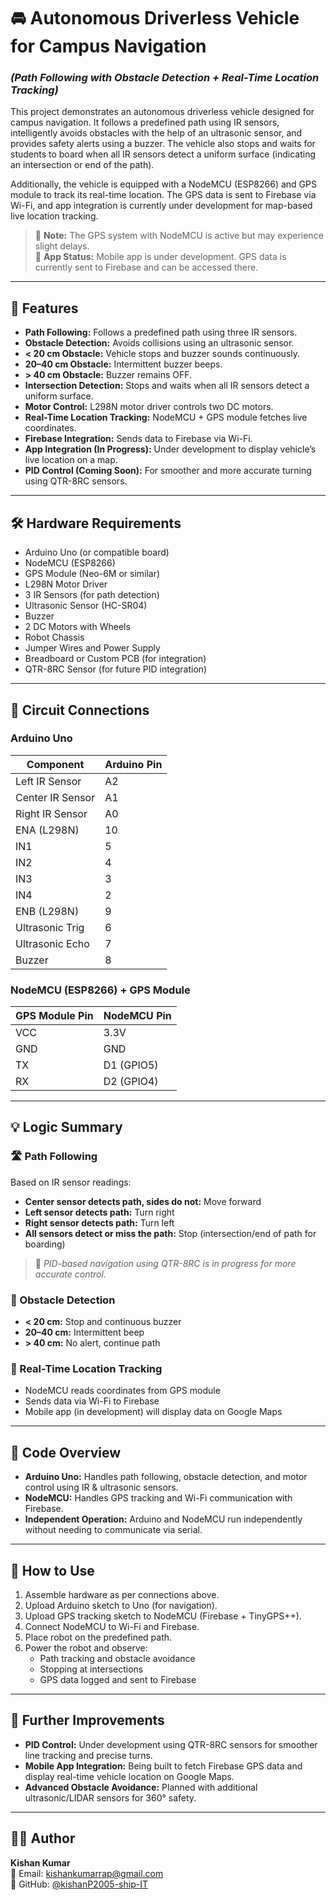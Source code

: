 # 🚘 Autonomous Driverless Vehicle for Campus Navigation  
### *(Path Following with Obstacle Detection + Real-Time Location Tracking)*

This project demonstrates an autonomous driverless vehicle designed for campus navigation. It follows a predefined path using IR sensors, intelligently avoids obstacles with the help of an ultrasonic sensor, and provides safety alerts using a buzzer. The vehicle also stops and waits for students to board when all IR sensors detect a uniform surface (indicating an intersection or end of the path).

Additionally, the vehicle is equipped with a NodeMCU (ESP8266) and GPS module to track its real-time location. The GPS data is sent to Firebase via Wi-Fi, and app integration is currently under development for map-based live location tracking.

> 🔄 **Note:** The GPS system with NodeMCU is active but may experience slight delays.  
> 📱 **App Status:** Mobile app is under development. GPS data is currently sent to Firebase and can be accessed there.

---

## 🚗 Features

- **Path Following:** Follows a predefined path using three IR sensors.  
- **Obstacle Detection:** Avoids collisions using an ultrasonic sensor.  
- **< 20 cm Obstacle:** Vehicle stops and buzzer sounds continuously.  
- **20–40 cm Obstacle:** Intermittent buzzer beeps.  
- **> 40 cm Obstacle:** Buzzer remains OFF.  
- **Intersection Detection:** Stops and waits when all IR sensors detect a uniform surface.  
- **Motor Control:** L298N motor driver controls two DC motors.  
- **Real-Time Location Tracking:** NodeMCU + GPS module fetches live coordinates.  
- **Firebase Integration:** Sends data to Firebase via Wi-Fi.  
- **App Integration (In Progress):** Under development to display vehicle’s live location on a map.  
- **PID Control (Coming Soon):** For smoother and more accurate turning using QTR-8RC sensors.

---

## 🛠️ Hardware Requirements

- Arduino Uno (or compatible board)  
- NodeMCU (ESP8266)  
- GPS Module (Neo-6M or similar)  
- L298N Motor Driver  
- 3 IR Sensors (for path detection)  
- Ultrasonic Sensor (HC-SR04)  
- Buzzer  
- 2 DC Motors with Wheels  
- Robot Chassis  
- Jumper Wires and Power Supply  
- Breadboard or Custom PCB (for integration)  
- QTR-8RC Sensor (for future PID integration)

---

## 🧠 Circuit Connections

### Arduino Uno

| Component          | Arduino Pin |
|--------------------|-------------|
| Left IR Sensor     | A2          |
| Center IR Sensor   | A1          |
| Right IR Sensor    | A0          |
| ENA (L298N)        | 10          |
| IN1                | 5           |
| IN2                | 4           |
| IN3                | 3           |
| IN4                | 2           |
| ENB (L298N)        | 9           |
| Ultrasonic Trig    | 6           |
| Ultrasonic Echo    | 7           |
| Buzzer             | 8           |

### NodeMCU (ESP8266) + GPS Module

| GPS Module Pin | NodeMCU Pin |
|----------------|-------------|
| VCC            | 3.3V        |
| GND            | GND         |
| TX             | D1 (GPIO5)  |
| RX             | D2 (GPIO4)  |

---

## 💡 Logic Summary

### 🛣️ Path Following

Based on IR sensor readings:

- **Center sensor detects path, sides do not:** Move forward  
- **Left sensor detects path:** Turn right  
- **Right sensor detects path:** Turn left  
- **All sensors detect or miss the path:** Stop (intersection/end of path for boarding)

> 🔧 *PID-based navigation using QTR-8RC is in progress for more accurate control.*

### 🚧 Obstacle Detection

- **< 20 cm:** Stop and continuous buzzer  
- **20–40 cm:** Intermittent beep  
- **> 40 cm:** No alert, continue path

### 📡 Real-Time Location Tracking

- NodeMCU reads coordinates from GPS module  
- Sends data via Wi-Fi to Firebase  
- Mobile app (in development) will display data on Google Maps

---

## 📄 Code Overview

- **Arduino Uno:** Handles path following, obstacle detection, and motor control using IR & ultrasonic sensors.  
- **NodeMCU:** Handles GPS tracking and Wi-Fi communication with Firebase.  
- **Independent Operation:** Arduino and NodeMCU run independently without needing to communicate via serial.

---

## 🔔 How to Use

1. Assemble hardware as per connections above.  
2. Upload Arduino sketch to Uno (for navigation).  
3. Upload GPS tracking sketch to NodeMCU (Firebase + TinyGPS++).  
4. Connect NodeMCU to Wi-Fi and Firebase.  
5. Place robot on the predefined path.  
6. Power the robot and observe:
   - Path tracking and obstacle avoidance  
   - Stopping at intersections  
   - GPS data logged and sent to Firebase  

---

## 🚀 Further Improvements

- **PID Control:** Under development using QTR-8RC sensors for smoother line tracking and precise turns.  
- **Mobile App Integration:** Being built to fetch Firebase GPS data and display real-time vehicle location on Google Maps.  
- **Advanced Obstacle Avoidance:** Planned with additional ultrasonic/LIDAR sensors for 360° safety.

---

## 👨‍💻 Author

**Kishan Kumar**  
📧 Email: [kishankumarrap@gmail.com](mailto:kishankumarrap@gmail.com)  
🔗 GitHub: [@kishanP2005-ship-IT](https://github.com/kishanP2005-ship-IT)






